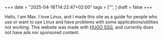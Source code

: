 +++
date = "2025-04-18T14:22:47+02:00"
tags = ["", ]
draft = false
+++


<!--more-->

Hello, I am Max.
I love Linux, and I made this site as a guide for people who
use or want to use Linux and have problems with some applications/utilities not working. This
website was made with [HUGO SSG](https://gohugo.io), and currently does not have
ads nor sponsored content.

<!-- ## Website Monetization: -->
<!-- 1. Donations: -->
<!--    - Privacy-preserving platforms -->
<!--    - [Monero](https://www.getmonero.org/) -->
<!-- 2. Sponsorships: -->
<!--    - Chosen after extensively trying out their product without any special treatment (reduced/no cost, premium features/features not available for standard users/features not *yet* available for all users). -->
<!--    - Will not respond to emails and other messages trying to get me to sponsor their product/service, for security reasons. -->
<!--    - Sponsorship segment will not be in article, it will always be on the bottom of the article. -->
<!--    - If I will make an article about sponsored content, it will be clearly labeled and tagged as such -->
<!-- 3. Ads: -->
<!--    - Contextual, NOT TARGETED/BEHAVIORAL Ads -->
<!--    - Position on the bottom of the article -->
<!--    - Only text, images and normal links. (No videos nor tracking links, for preserving bandwidth and privacy) -->

<!-- If I would want to monetize this website, i would do -->
<!-- so with: -->

<!-- If, in the future, I decide that I will monetize this website, I will do so with: -->
<!-- 1. Sponsorships, that I would choose, and they would be on the side/bottom of -->
<!--    the website and there would be only images, normal links and static text, not videos nor -->
<!--    tracking links, for conserving bandwidth, and preserving privacy. -->
<!-- 2. Donations, using only privacy-preserving platforms/methods. -->
<!-- and i will add it to this website's privacy policy -->
<!-- 3. Subscriptions, using the same services as for donations, -->
<!-- and the content will be later (1 month later) released for people without subscription -->
<!--end-->
